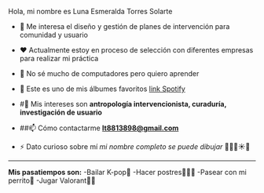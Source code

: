 Hola, mi nombre es Luna Esmeralda Torres Solarte
 
- 🔭 Me interesa el diseño y gestión de planes de intervención para comunidad y usuario 

- ❤️ Actualmente estoy en proceso de selección con diferentes empresas para realizar mi práctica
 
- 🧨 No sé mucho de computadores pero quiero aprender 

- 🐰 Este es uno de mis álbumes favoritos [link Spotify](https://open.spotify.com/intl-es/album/4Oz7K9DRwwGMN49i4NbVDT?si=UGB0IwG4SMefNalQaiiNGw)

- #💬 Mis intereses son 
**antropología intervencionista, curaduría,  investigación de usuario**

- ##📫 Cómo contactarme **lt8813898@gmail.com**

- ⚡ Dato curioso sobre mí *mi nombre completo se puede dibujar* 🌙💚🗼☀️🎨
___
**Mis pasatiempos son:**
-Bailar K-pop🐰
-Hacer postres🍪🍩🍰
-Pasear con mi perrito🐶
-Jugar Valorant🧍‍♀️
